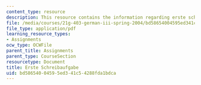 ```yaml
---
content_type: resource
description: This resource contains the information regarding erste schreibaufgabe.
file: /media/courses/21g-403-german-iii-spring-2004/bd58654004595ed341c54288fda1bdca_MIT21G_403S04_asg1_1.pdf
file_type: application/pdf
learning_resource_types:
- Assignments
ocw_type: OCWFile
parent_title: Assignments
parent_type: CourseSection
resourcetype: Document
title: Erste Schreibaufgabe
uid: bd586540-0459-5ed3-41c5-4288fda1bdca
---
```

